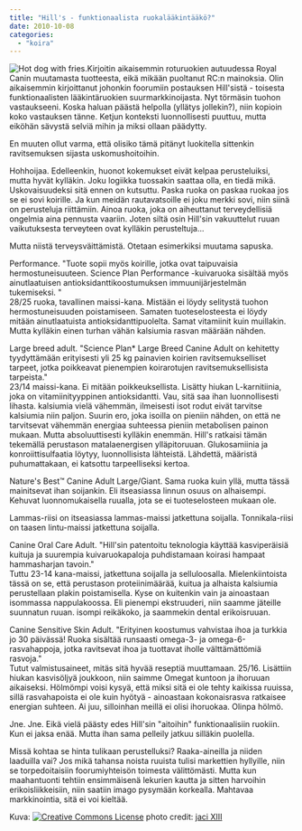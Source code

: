 ```yaml
---
title: "Hill's - funktionaalista ruokalääkintääkö?"
date: 2010-10-08
categories: 
  - "koira"
---
```


![Hot dog with fries.](images/5051712791_705bafe6bf_m.jpg)Kirjoitin aikaisemmin roturuokien autuudessa Royal Canin muutamasta tuotteesta, eikä mikään puoltanut RC:n mainoksia. Olin aikaisemmin kirjoittanut johonkin foorumiin postauksen Hill'sistä - toisesta funktionaalisten lääkintäruokien suurmarkkinoijasta. Nyt törmäsin tuohon vastaukseeni. Koska haluan päästä helpolla (yllätys jollekin?), niin kopioin koko vastauksen tänne. Ketjun konteksti luonnollisesti puuttuu, mutta eiköhän sävystä selviä mihin ja miksi ollaan päädytty.

En muuten ollut varma, että olisiko tämä pitänyt luokitella sittenkin ravitsemuksen sijasta uskomushoitoihin.

<!--more-->

Hohhoijaa. Edelleenkin, huonot kokemukset eivät kelpaa perusteluiksi, mutta hyvät kylläkin. Joku logiikka tuossakin saattaa olla, en tiedä mikä. Uskovaisuudeksi sitä ennen on kutsuttu. Paska ruoka on paskaa ruokaa jos se ei sovi koirille. Ja kun meidän rautavatsoille ei joku merkki sovi, niin siinä on perusteluja riittämiin. Ainoa ruoka, joka on aiheuttanut terveydellisiä ongelmia aina pennusta vaariin. Joten siltä osin Hill'sin vakuuttelut ruuan vaikutuksesta terveyteen ovat kylläkin perusteltuja...

Mutta niistä terveysväittämistä. Otetaan esimerkiksi muutama sapuska.

Performance. "Tuote sopii myös koirille, jotka ovat taipuvaisia hermostuneisuuteen. Science Plan Performance -kuivaruoka sisältää myös ainutlaatuisen antioksidanttikoostumuksen immuunijärjestelmän tukemiseksi. "  
28/25 ruoka, tavallinen maissi-kana. Mistään ei löydy selitystä tuohon hermostuneisuuden poistamiseen. Samaten tuoteselosteesta ei löydy mitään ainutlaatuista antioksidanttipuolelta. Samat vitamiinit kuin muillakin. Mutta kylläkin einen turhan vähän kalsiumia rasvan määrään nähden.

Large breed adult. "Science Plan\* Large Breed Canine Adult on kehitetty tyydyttämään erityisesti yli 25 kg painavien koirien ravitsemukselliset tarpeet, jotka poikkeavat pienempien koirarotujen ravitsemuksellisista tarpeista."  
23/14 maissi-kana. Ei mitään poikkeuksellista. Lisätty hiukan L-karnitiinia, joka on vitamiinityyppinen antioksidantti. Vau, sitä saa ihan luonnollisesti lihasta. kalsiumia vielä vähemmän, ilmeisesti isot rodut eivät tarvitse kalsiumia niin paljon. Suurin ero, joka isoilla on pieniin nähden, on että ne tarvitsevat vähemmän energiaa suhteessa pieniin metabolisen painon mukaan. Mutta absoluuttisesti kylläkin enemmän. Hill's ratkaisi tämän tekemällä perustason matalaenergisen ylläpitoruuan. Glukosamiinia ja konroiittisulfaatia löytyy, luonnollisista lähteistä. Lähdettä, määristä puhumattakaan, ei katsottu tarpeelliseksi kertoa.

Nature's Best™ Canine Adult Large/Giant. Sama ruoka kuin yllä, mutta tässä mainitsevat ihan soijankin. Eli itseasiassa linnun osuus on alhaisempi. Kehuvat luonnomukaisella ruualla, jota se ei tuoteselosteen mukaan ole.

Lammas-riisi on itseasiassa lammas-maissi jatkettuna soijalla. Tonnikala-riisi on taasen lintu-maissi jatkettuna soijalla.

Canine Oral Care Adult. "Hill'sin patentoitu teknologia käyttää kasviperäisiä kuituja ja suurempia kuivaruokapaloja puhdistamaan koirasi hampaat hammasharjan tavoin."  
Tuttu 23-14 kana-maissi, jatkettuna soijalla ja selluloosalla. Mielenkiintoista tässä on se, että perustason proteiinimäärää, kuitua ja alhaista kalsiumia perustellaan plakin poistamisella. Kyse on kuitenkin vain ja ainoastaan isommassa nappulakoossa. Eli pienempi ekstruuderi, niin saamme jäteille suunnatun ruuan. isompi reikäkoko, ja saammekin dental erikoisruuan.

Canine Sensitive Skin Adult. "Erityinen koostumus vahvistaa ihoa ja turkkia jo 30 päivässä! Ruoka sisältää runsaasti omega-3- ja omega-6-rasvahappoja, jotka ravitsevat ihoa ja tuottavat iholle välttämättömiä rasvoja."  
Tutut valmistusaineet, mitäs sitä hyvää reseptiä muuttamaan. 25/16. Lisättiin hiukan kasvisöljyä joukkoon, niin saimme Omegat kuntoon ja ihoruuan aikaiseksi. Hölmömpi voisi kysyä, että miksi sitä ei ole tehty kaikissa ruuissa, sillä rasvahapoista ei ole kuin hyötyä - ainoastaan kokonaisrasva ratkaisee energian suhteen. Ai juu, silloinhan meillä ei olisi ihoruokaa. Olinpa hölmö.

Jne. Jne. Eikä vielä päästy edes Hill'sin "aitoihin" funktionaalisiin ruokiin. Kun ei jaksa enää. Mutta ihan sama pelleily jatkuu silläkin puolella.

Missä kohtaa se hinta tulikaan perustelluksi? Raaka-aineilla ja niiden laaduilla vai? Jos mikä tahansa noista ruuista tulisi markettien hyllyille, niin se torpedoitaisiin foorumiyhteisön toimesta välittömästi. Mutta kun maahantuonti tehtiin ensimmäisenä lekurien kautta ja sitten harvoihin erikoisliikkeisiin, niin saatiin imago pysymään korkealla. Mahtavaa markkinointia, sitä ei voi kieltää.

Kuva: [![Creative Commons License](images/cc.jpg)](https://creativecommons.org/licenses/by-sa/2.0/ "Attribution-ShareAlike License") photo credit: [jaci XIII](https://www.flickr.com/photos/34700343@N08/5051712791/ "jaci XIII")
